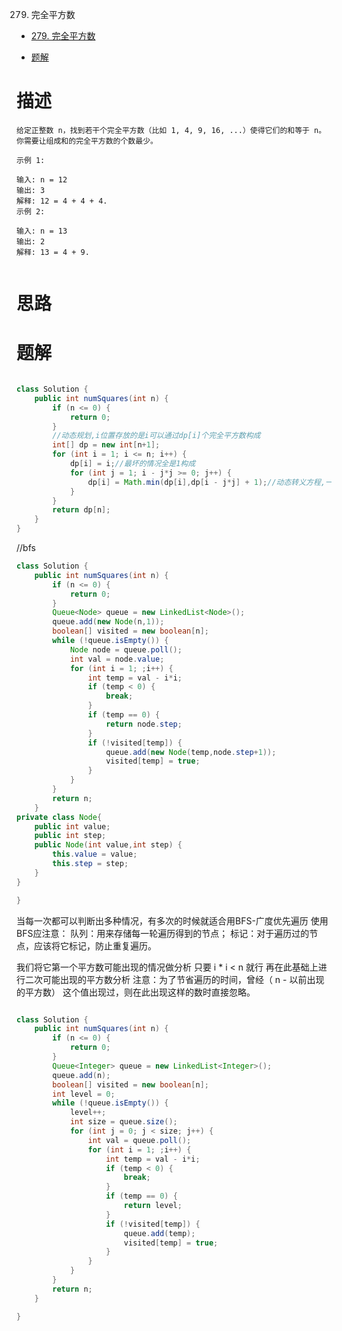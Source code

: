 279. 完全平方数

- [279. 完全平方数](https://leetcode-cn.com/problems/perfect-squares/submissions/)

- [题解](https://leetcode-cn.com/problems/perfect-squares/solution/yan-du-you-xian-sou-suo-java-by-eiletxie/)

# 描述

```
给定正整数 n，找到若干个完全平方数（比如 1, 4, 9, 16, ...）使得它们的和等于 n。你需要让组成和的完全平方数的个数最少。

示例 1:

输入: n = 12
输出: 3 
解释: 12 = 4 + 4 + 4.
示例 2:

输入: n = 13
输出: 2
解释: 13 = 4 + 9.


```


# 思路




# 题解

```java

class Solution {
    public int numSquares(int n) {
        if (n <= 0) {
            return 0;
        }
        //动态规划,i位置存放的是i可以通过dp[i]个完全平方数构成
        int[] dp = new int[n+1];
        for (int i = 1; i <= n; i++) {
            dp[i] = i;//最坏的情况全是1构成
            for (int j = 1; i - j*j >= 0; j++) {
                dp[i] = Math.min(dp[i],dp[i - j*j] + 1);//动态转义方程,一个数可以分裂为两个数的和，所以要+1
            }
        }
        return dp[n];
    }
}
```

//bfs

```java
class Solution {
    public int numSquares(int n) {
        if (n <= 0) {
            return 0;
        }
        Queue<Node> queue = new LinkedList<Node>();
        queue.add(new Node(n,1));
        boolean[] visited = new boolean[n];
        while (!queue.isEmpty()) {
            Node node = queue.poll();
            int val = node.value;
            for (int i = 1; ;i++) {
                int temp = val - i*i;
                if (temp < 0) {
                    break;
                }
                if (temp == 0) {
                    return node.step;
                }
                if (!visited[temp]) {
                    queue.add(new Node(temp,node.step+1));
                    visited[temp] = true;
                }
            }
        }
        return n;
    }
private class Node{
    public int value;
    public int step;
    public Node(int value,int step) {
        this.value = value;
        this.step = step;
    }
}

}

```

当每一次都可以判断出多种情况，有多次的时候就适合用BFS-广度优先遍历
使用BFS应注意：
队列：用来存储每一轮遍历得到的节点；
标记：对于遍历过的节点，应该将它标记，防止重复遍历。

我们将它第一个平方数可能出现的情况做分析 只要 i * i < n 就行
再在此基础上进行二次可能出现的平方数分析
注意：为了节省遍历的时间，曾经（ n - 以前出现的平方数） 这个值出现过，则在此出现这样的数时直接忽略。


```java

class Solution {
    public int numSquares(int n) {
        if (n <= 0) {
            return 0;
        }
        Queue<Integer> queue = new LinkedList<Integer>();
        queue.add(n);
        boolean[] visited = new boolean[n];
        int level = 0;
        while (!queue.isEmpty()) {
            level++;
            int size = queue.size();
            for (int j = 0; j < size; j++) {
                int val = queue.poll(); 
                for (int i = 1; ;i++) {
                    int temp = val - i*i;
                    if (temp < 0) {
                        break;
                    }
                    if (temp == 0) {
                        return level;
                    }
                    if (!visited[temp]) {
                        queue.add(temp);
                        visited[temp] = true;
                    }
                }
            }
        }
        return n;
    }

}
```